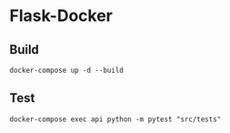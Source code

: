 # Flask-Docker

## Build

`docker-compose up -d --build`

## Test

`docker-compose exec api python -m pytest "src/tests"`
